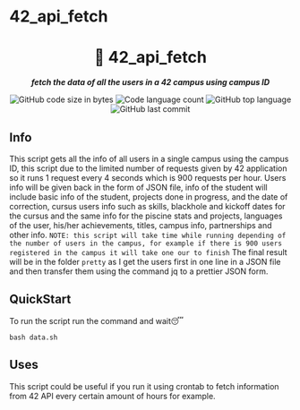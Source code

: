 # 42_api_fetch
<h1 align="center">
	📖 42_api_fetch
</h1>

<p align="center">
	<b><i>fetch the data of all the users in a 42 campus using campus ID</i></b><br>
</p>

<p align="center">
	<img alt="GitHub code size in bytes" src="https://img.shields.io/github/languages/code-size/isaad18/42_api_fetch?color=lightblue" />
	<img alt="Code language count" src="https://img.shields.io/github/languages/count/isaad18/42_api_fetch?color=yellow" />
	<img alt="GitHub top language" src="https://img.shields.io/github/languages/top/isaad18/42_api_fetch?color=red" />
	<img alt="GitHub last commit" src="https://img.shields.io/github/last-commit/isaad18/42_api_fetch?color=green" />
</p>
 
## Info
This script gets all the info of all users in a single campus using the campus ID, this script due to the limited number of requests given by 42 application so it runs 1 request every 4 seconds which is 900 requests per hour. Users info will be given back in the form of JSON file, info of the student will include basic info of the student, projects done in progress, and the date of correction, cursus users info such as skills, blackhole and kickoff dates for the cursus and the same info for the piscine stats and projects, languages of the user, his/her achievements, titles, campus info, partnerships and other info.
```NOTE: this script will take time while running depending of the number of users in the campus, for example if there is 900 users registered in the campus it will take one our to finish```
The final result will be in the folder ``` pretty ``` as I get the users first in one line in a JSON file and then transfer them using the command jq to a prettier JSON form.

## QuickStart
To run the script run the command and wait😴
```
bash data.sh
```

## Uses
This script could be useful if you run it using crontab to fetch information from 42 API every certain amount of hours for example.
